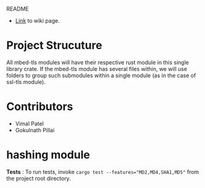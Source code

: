 README

* [Link](https://github.com/TPCSS-mbedTLS-Project-2020-22/source/wiki) to wiki page.


# Project Strucuture
All mbed-tls modules will have their respective rust module in this single library crate. If the mbed-tls module has several files within, we will use folders to group such submodules within a single module (as in the case of ssl-tls module).

# Contributors

* Vimal Patel
* Gokulnath Pillai

# hashing module

**Tests** : To run tests, invoke `cargo test --features="MD2,MD4,SHA1,MD5"` from the project root directory.

